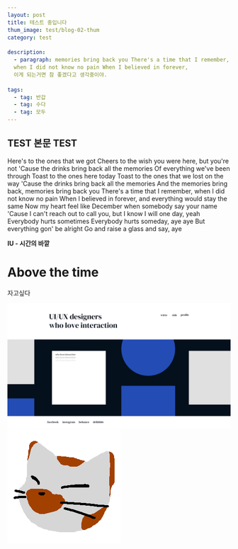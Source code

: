 ```yaml
---
layout: post
title: 테스트 중입니다
thum_image: test/blog-02-thum
category: test

description:
  - paragraph: memories bring back you There's a time that I remember, 
  when I did not know no pain When I believed in forever,
  이게 되는거면 참 좋겠다고 생각중이야.

tags:
  - tag: 반갑
  - tag: 수다
  - tag: 모두
---
```


## TEST 본문 TEST

Here's to the ones that we got Cheers to the wish you were here, but you're not
'Cause the drinks bring back all the memories Of everything we've been through
Toast to the ones here today Toast to the ones that we lost on the way
'Cause the drinks bring back all the memories And the memories bring back, memories bring back you There's a time that I remember, when I did not know no pain When I believed in forever, and everything would stay the same
Now my heart feel like December when somebody say your name
'Cause I can't reach out to call you, but I know I will one day, yeah
Everybody hurts sometimes
Everybody hurts someday, aye aye
But everything gon' be alright
Go and raise a glass and say, aye

**IU - 시간의 바깥**

# Above the time

자고싶다

![힘들어](/assets/img/projects/testimage-main.jpg)
![Image Alt 텍스트](/assets/img/testimage.png)

